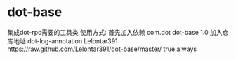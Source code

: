 # dot-base
集成dot-rpc需要的工具类
使用方式:
首先加入依赖
<dependency>
    <groupId>com.dot</groupId>
    <artifactId>dot-base</artifactId>
    <version>1.0</version>
</dependency>
加入仓库地址
<repositories>
    <repository>
        <id>dot-log-annotation</id>
        <name>Lelontar391</name>
        <url>https://raw.github.com/Lelontar391/dot-base/master/</url>
        <snapshots>
            <enabled>true</enabled>
            <updatePolicy>always</updatePolicy>
        </snapshots>
    </repository>
</repositories>
